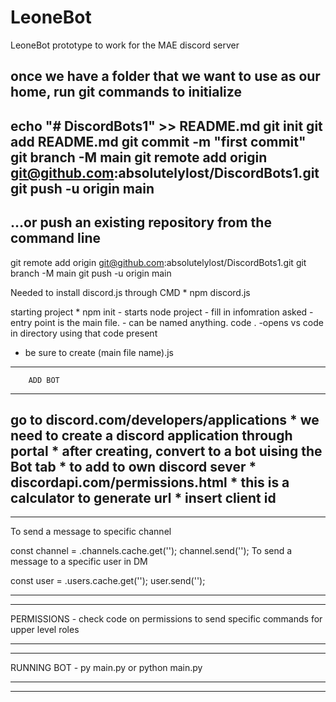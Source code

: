 # LeoneBot
LeoneBot prototype to work for the MAE discord server

once we have a folder that we want to use as our home, run git commands to initialize
-----------------------------------------------------
echo "# DiscordBots1" >> README.md
git init
git add README.md
git commit -m "first commit"
git branch -M main
git remote add origin git@github.com:absolutelylost/DiscordBots1.git
git push -u origin main
-----------------------------------------------------
…or push an existing repository from the command line
-----------------------------------------------------
git remote add origin git@github.com:absolutelylost/DiscordBots1.git
git branch -M main
git push -u origin main

Needed to install discord.js through CMD
	* npm discord.js


starting project
	* npm init - starts node project 
		- fill in infomration asked
		- entry point is the main file. 
			- can be named anything.
code . -opens vs code in directory using that
	code present

* be sure to create (main file name).js
-----------------------------------------------------
		ADD BOT
-----------------------------------------------------
go to discord.com/developers/applications
	* we need to create a discord application through portal
	* after creating, convert to a bot uising the Bot tab
	* to add to own discord sever 
		* discordapi.com/permissions.html
			* this is a calculator to generate url
			* insert client id
-----------------------------------------------------
-----------------------------------------------------

To send a message to specific channel

const channel = <client>.channels.cache.get('<id>');
channel.send('<content>');
To send a message to a specific user in DM

const user = <client>.users.cache.get('<id>');
user.send('<content>');

-----------------------------------------------------
-----------------------------------------------------

PERMISSIONS - 
	check code on permissions to send specific 
	commands for upper level roles

-----------------------------------------------------
-----------------------------------------------------


RUNNING BOT - 
	py main.py or python main.py

-----------------------------------------------------
-----------------------------------------------------

